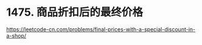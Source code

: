 # 1475. 商品折扣后的最终价格

https://leetcode-cn.com/problems/final-prices-with-a-special-discount-in-a-shop/
